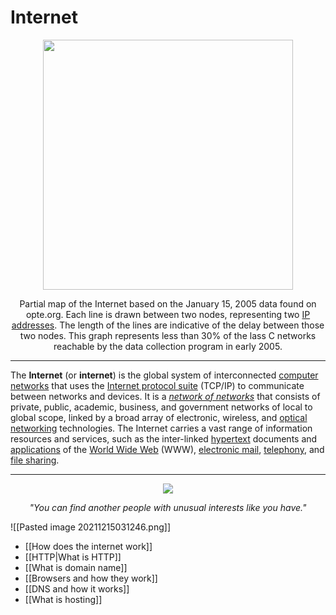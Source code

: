 # Internet
<center>
	<img height="400" src="https://upload.wikimedia.org/wikipedia/commons/thumb/3/3f/Internet_map_1024_-_transparent%2C_inverted.png/800px-Internet_map_1024_-_transparent%2C_inverted.png">
	<p>Partial map of the Internet based on the January 15, 2005 data found on opte.org. Each line is drawn between two nodes, representing two <a href="https://en.wikipedia.org/wiki/IP_address">IP addresses</a>. The length of the lines are indicative of the delay between those two nodes. This graph represents less than 30% of the lass C networks reachable by the data collection program in early 2005.</p>
</center>

---

The **Internet** (or **internet**) is the global system of interconnected [computer networks](https://en.wikipedia.org/wiki/Computer_network "Computer network") that uses the [Internet protocol suite](https://en.wikipedia.org/wiki/Internet_protocol_suite "Internet protocol suite") (TCP/IP) to communicate between networks and devices. It is a _[network of networks](https://en.wikipedia.org/wiki/Internetworking "Internetworking")_ that consists of private, public, academic, business, and government networks of local to global scope, linked by a broad array of electronic, wireless, and [optical networking](https://en.wikipedia.org/wiki/Optical_networking "Optical networking") technologies. The Internet carries a vast range of information resources and services, such as the inter-linked [hypertext](https://en.wikipedia.org/wiki/Hypertext "Hypertext") documents and [applications](https://en.wikipedia.org/wiki/Web_application "Web application") of the [World Wide Web](https://en.wikipedia.org/wiki/World_Wide_Web "World Wide Web") (WWW), [electronic mail](https://en.wikipedia.org/wiki/Email "Email"), [telephony](https://en.wikipedia.org/wiki/Internet_telephony "Internet telephony"), and [file sharing](https://en.wikipedia.org/wiki/File_sharing "File sharing").

---

<center>
	<a href="https://www.youtube.com/watch?v=gipL_CEw-fk">
		<img src="https://external-content.duckduckgo.com/iu/?u=https%3A%2F%2Ftse1.mm.bing.net%2Fth%3Fid%3DOIP.akWAIvn7iiOPAxbUGicAfQHaDR%26pid%3DApi&f=1" />
	</a>
	<p><i>"You can find another people with unusual interests like you have."</i></p>
</center>

![[Pasted image 20211215031246.png]]

- [[How does the internet work]]
- [[HTTP|What is HTTP]]
- [[What is domain name]]
- [[Browsers and how they work]]
- [[DNS and how it works]]
- [[What is hosting]]